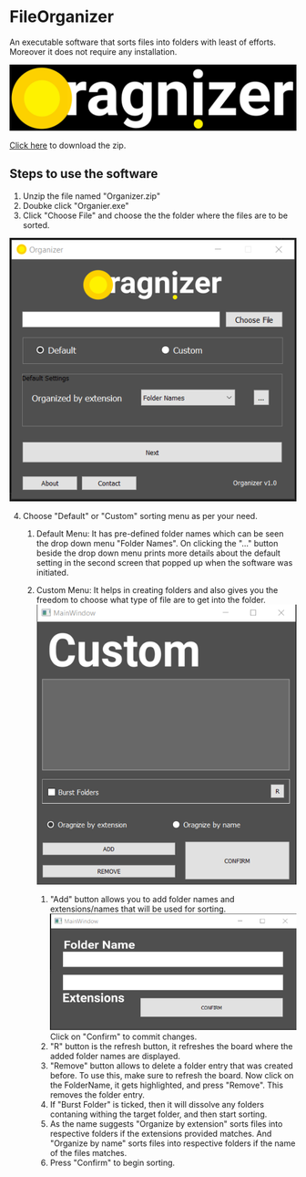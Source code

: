 # FileOrganizer
An executable software that sorts files into folders with least of efforts. Moreover it does not require any installation. 

![](img_data/2.jpg)

[Click here](https://google.com) to download the zip.


## Steps to use the software
1. Unzip the file named "Organizer.zip"
2. Doubke click "Organier.exe"
3. Click "Choose File" and choose the the folder where the files are to be sorted.


![](screenshots/1.png)


4. Choose "Default" or "Custom" sorting menu as per your need.
	1. Default Menu: It has pre-defined folder names which can be seen the drop down menu "Folder Names". On clicking the "..." button beside the drop down menu prints more details about the default setting in the second screen that popped up when the software was initiated.
	2. Custom Menu: It helps in creating folders and also gives you the freedom to choose what type of file are to get into the folder.
	![](screenshots/4.png)
	
		1. "Add" button allows you to add folder names and extensions/names that will be used for sorting.
		![](screenshots/5.png)
		Click on "Confirm" to commit changes.
		2. "R" button is the refresh button, it refreshes the board where the added folder names are displayed.
		3. "Remove" button allows to delete a folder entry that was created before. To use this, make sure to refresh the board. Now click on the FolderName, it gets highlighted, and press "Remove". This removes the folder entry. 
		4. If "Burst Folder" is ticked, then it will dissolve any folders contaning withing the target folder, and then start sorting.
		5. As the name suggests "Organize by extension" sorts files into respective folders if the extensions provided matches. And "Organize by name" sorts files into respective folders if the name of the files matches.
		6. Press "Confirm" to begin sorting.
